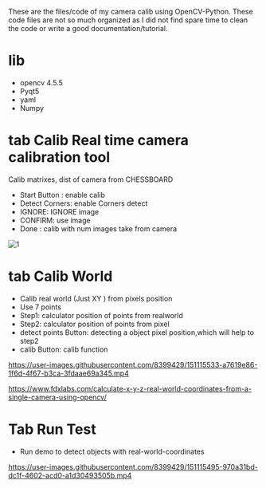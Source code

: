 These are the files/code of my camera calib using OpenCV-Python. These code files are not so much organized as I did not find spare time to clean the code or write a good documentation/tutorial.

# lib

- opencv 4.5.5
- Pyqt5
- yaml
- Numpy

# tab Calib Real time camera calibration tool

Calib matrixes, dist of camera from CHESSBOARD

- Start Button : enable calib
- Detect Corners: enable Corners detect
- IGNORE: IGNORE image
- CONFIRM: use image 
- Done : calib with num images take from camera


![1](https://user-images.githubusercontent.com/8399429/151115641-098ccaf0-71aa-48af-b2de-05516ff4b569.png)

# tab Calib World 

- Calib real world (Just XY ) from  pixels position
- Use 7 points
- Step1: calculator position of points from realworld 
- Step2: calculator position of points from pixel
- detect points Button: detecting a object pixel position,which will help to step2
- calib Button: calib function


https://user-images.githubusercontent.com/8399429/151115533-a7619e86-1f6d-4f67-b3ca-3fdaae69a345.mp4



https://www.fdxlabs.com/calculate-x-y-z-real-world-coordinates-from-a-single-camera-using-opencv/

 
# Tab  Run Test

- Run demo to detect objects with real-world-coordinates

https://user-images.githubusercontent.com/8399429/151115495-970a31bd-dc1f-4602-acd0-a1d30493505b.mp4
